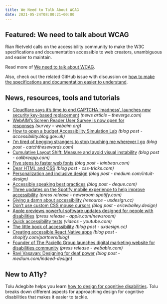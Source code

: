 ```yaml
---
title: We Need to Talk About WCAG
date: 2021-05-24T08:00:21+00:00
---
```


## Featured: We need to talk about WCAG

Rian Rietveld calls on the accessibility community to make the W3C specifications and documentation accessible to web creators, unambiguous and easier to maintain.

Read more of [We need to talk about WCAG](https://level-level.com/blog/we-need-to-talk-about-wcag/).

Also, check out the related GitHub issue with discussion on [how to make the specifications and documentation easier to understand](https://github.com/w3c/wcag/issues/1818).

## News, resources, tools and tutorials

- [Cloudflare says it’s time to end CAPTCHA ‘madness’, launches new security key-based replacement](https://www.theverge.com/2021/5/16/22436395/cloudflare-end-captcha-madness-security-key-cryptographic-attestation-of-personhood) *(news article – theverge.com)*
- [WebAIM’s Screen Reader User Survey is now open for responses](https://webaim.org/projects/screenreadersurvey9/) *(survey – webaim.org)*
- [How to open a budget Accessibility Simulation Lab](https://accessibility.blog.gov.uk/2021/05/17/how-to-open-a-budget-accessibility-simulation-lab/) *(blog post - accessibility.blog.gov.uk)*
- [I’m tired of begging strangers to stop touching me wherever I go](https://catchthesewords.com/im-tired-of-begging-strangers-to-stop-touching-me-wherever-i-go/) *(blog post - catchthesewords.com)*
- [Cumulative Layout Shift: Measure and avoid visual instability](https://calibreapp.com/blog/cumulative-layout-shift) *(blog post - calibreapp.com)*
- [Five steps to faster web fonts](https://iainbean.com/posts/2021/5-steps-to-faster-web-fonts/) *(blog post - iainbean.com)*
- [Dear HTML and CSS](https://css-tricks.com/a-love-letter-to-html-css/) *(blog post - css-tricks.com)*
- [Personalization and inclusive design](https://medium.com/intuit-design/personalization-and-inclusive-design-481baf8b6039) *(blog post - medium.com/intuit-design)*
- [Accessible speaking best practices](https://www.deque.com/blog/accessible-speaking-best-practices/) *(blog post - deque.com)*
- [Three updates on the Spotify mobile experience to help improve accessibility](https://newsroom.spotify.com/2021-05-18/3-updates-on-the-spotify-mobile-experience-to-help-improve-accessibility/) *(press release - newsroom.spotify.com)*
- [Giving a damn about accessibility](https://uxdesign.cc/giving-a-damn-about-accessibility-6caf90be5a40) *(resource - uxdesign.cc)*
- [Don’t use custom CSS mouse cursors](https://ericwbailey.design/writing/dont-use-custom-css-mouse-cursors/) *(blog post - ericwbailey.design)*
- [Apple previews powerful software updates designed for people with disabilities](https://www.apple.com/newsroom/2021/05/apple-previews-powerful-software-updates-designed-for-people-with-disabilities/) *(press release - apple.com/newsroom)*
- [Quick accessibility tests](https://youtube.com/playlist?list=PLTqm2yVMMUKWTr9XWdW5hJ9tk512Ow0SE) *(videos - youtube.com)*
- [The little book of accessibility](https://uxdesign.cc/the-little-book-of-accessibility-a9b59d82b412) *(blog post - uxdesign.cc)*
- [Creating accessible React Native apps](https://www.shopify.com/partners/blog/react-native-accessibility) *(blog post - shopify.com/partners/blog)*
- [Founder of The Paciello Group launches digital marketing website for disabilities community](https://webable.com/founder-of-the-paciello-group-launches-digital-marketing-website-for-disabilities-community/) *(press release - webable.com)*
- [Ravi Vasavan: Designing for deaf power](https://medium.com/indeed-design/ravi-vasavan-designing-for-deaf-power-baf5842865e9) *(blog post - medium.com/indeed-design)*

## New to A11y?

Tolu Adegbite helps you learn [how to design for cognitive disabilities](https://ux.shopify.com/designing-for-cognitive-disabilities-b2933d58c278). Tolu breaks down different aspects for approaching design for cognitive disabilities that makes it easier to tackle.
